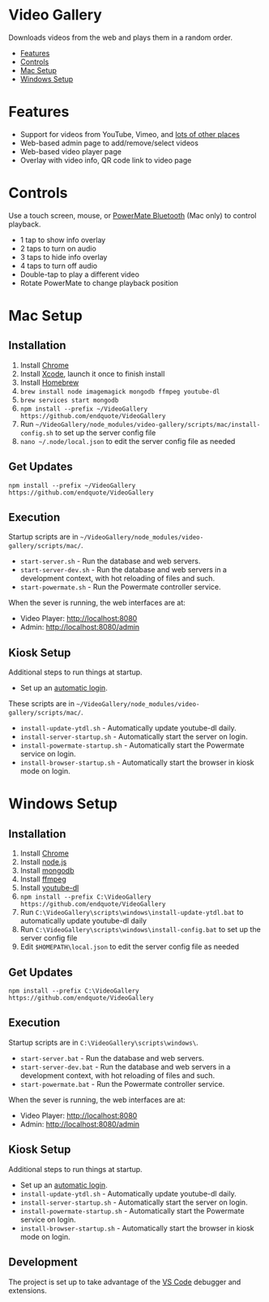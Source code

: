 # Video Gallery

Downloads videos from the web and plays them in a random order.

* [Features](#features)
* [Controls](#features)
* [Mac Setup](#mac)
* [Windows Setup](#windows)

<a name="features"></a>
# Features

* Support for videos from YouTube, Vimeo, and [lots of other places](http://rg3.github.io/youtube-dl/supportedsites.html)
* Web-based admin page to add/remove/select videos
* Web-based video player page
* Overlay with video info, QR code link to video page

<a name="controls"></a>
# Controls

Use a touch screen, mouse, or [PowerMate Bluetooth](https://griffintechnology.com/us/powermate-bluetooth) (Mac only) to control playback.

* 1 tap to show info overlay
* 2 taps to turn on audio
* 3 taps to hide info overlay
* 4 taps to turn off audio
* Double-tap to play a different video
* Rotate PowerMate to change playback position

<a name="mac"></a>
# Mac Setup

## Installation

1. Install [Chrome](https://www.google.com/chrome/)
1. Install [Xcode](https://itunes.apple.com/us/app/xcode/id497799835?mt=12), launch it once to finish install
1. Install [Homebrew](https://brew.sh)
1. `brew install node imagemagick mongodb ffmpeg youtube-dl`
1. `brew services start mongodb`
1. `npm install --prefix ~/VideoGallery https://github.com/endquote/VideoGallery`
1. Run `~/VideoGallery/node_modules/video-gallery/scripts/mac/install-config.sh` to set up the server config file
1. `nano ~/.node/local.json` to edit the server config file as needed

## Get Updates

`npm install --prefix ~/VideoGallery https://github.com/endquote/VideoGallery`

## Execution

Startup scripts are in `~/VideoGallery/node_modules/video-gallery/scripts/mac/`.

* `start-server.sh` - Run the database and web servers.
* `start-server-dev.sh` - Run the database and web servers in a development context, with hot reloading of files and such.
* `start-powermate.sh` - Run the Powermate controller service.

When the sever is running, the web interfaces are at:

* Video Player: [http://localhost:8080](http://localhost:8080)
* Admin: [http://localhost:8080/admin](http://localhost:8080/admin)

## Kiosk Setup

Additional steps to run things at startup.

* Set up an [automatic login](https://support.apple.com/en-us/HT201476).

These scripts are in `~/VideoGallery/node_modules/video-gallery/scripts/mac/`.

* `install-update-ytdl.sh` - Automatically update youtube-dl daily.
* `install-server-startup.sh` - Automatically start the server on login.
* `install-powermate-startup.sh` - Automatically start the Powermate service on login.
* `install-browser-startup.sh` - Automatically start the browser in kiosk mode on login.

<a name="windows"></a>
# Windows Setup

## Installation

1. Install [Chrome](https://www.google.com/chrome/)
1. Install [node.js](https://nodejs.org)
1. Install [mongodb](https://www.mongodb.com)
1. Install [ffmpeg](http://ffmpeg.org)
1. Install [youtube-dl](http://rg3.github.io/youtube-dl/)
1. `npm install --prefix C:\VideoGallery https://github.com/endquote/VideoGallery`
1. Run `C:\VideoGallery\scripts\windows\install-update-ytdl.bat` to automatically update youtube-dl daily
1. Run `C:\VideoGallery\scripts\windows\install-config.bat` to set up the server config file
1. Edit `$HOMEPATH\local.json` to edit the server config file as needed

## Get Updates

`npm install --prefix C:\VideoGallery https://github.com/endquote/VideoGallery`

## Execution

Startup scripts are in `C:\VideoGallery\scripts\windows\`.

* `start-server.bat` - Run the database and web servers.
* `start-server-dev.bat` - Run the database and web servers in a development context, with hot reloading of files and such.
* `start-powermate.bat` - Run the Powermate controller service.

When the sever is running, the web interfaces are at:

* Video Player: [http://localhost:8080](http://localhost:8080)
* Admin: [http://localhost:8080/admin](http://localhost:8080/admin)

## Kiosk Setup

Additional steps to run things at startup.

* Set up an [automatic login](https://support.apple.com/en-us/HT201476).
* `install-update-ytdl.sh` - Automatically update youtube-dl daily.
* `install-server-startup.sh` - Automatically start the server on login.
* `install-powermate-startup.sh` - Automatically start the Powermate service on login.
* `install-browser-startup.sh` - Automatically start the browser in kiosk mode on login.

## Development

The project is set up to take advantage of the [VS Code](https://code.visualstudio.com) debugger and extensions.

